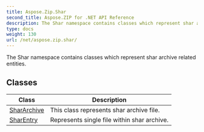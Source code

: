 ```yaml
---
title: Aspose.Zip.Shar
second_title: Aspose.ZIP for .NET API Reference
description: The Shar namespace contains classes which represent shar archive related entities
type: docs
weight: 130
url: /net/aspose.zip.shar/
---
```

The Shar namespace contains classes which represent shar archive related entities.

## Classes

| Class | Description |
| --- | --- |
| [SharArchive](./shararchive/) | This class represents shar archive file. |
| [SharEntry](./sharentry/) | Represents single file within shar archive. |


